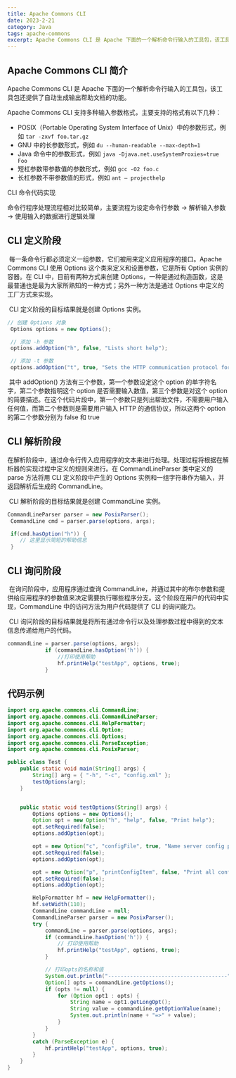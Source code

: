 ```yaml
---
title: Apache Commons CLI
date: 2023-2-21
category: Java
tags: apache-commons
excerpt: Apache Commons CLI 是 Apache 下面的一个解析命令行输入的工具包，该工具包还提供了自动生成输出帮助文档的功能。
---
```

## Apache Commons CLI 简介

Apache Commons CLI 是 Apache 下面的一个解析命令行输入的工具包，该工具包还提供了自动生成输出帮助文档的功能。  

Apache Commons CLI 支持多种输入参数格式，主要支持的格式有以下几种：

- POSIX（Portable Operating System Interface of Unix）中的参数形式，例如 `tar -zxvf foo.tar.gz`
- GNU 中的长参数形式，例如 `du --human-readable --max-depth=1`
- Java 命令中的参数形式，例如 `java -Djava.net.useSystemProxies=true Foo`
- 短杠参数带参数值的参数形式，例如 `gcc -O2 foo.c`
- 长杠参数不带参数值的形式，例如 `ant – projecthelp`

CLI 命令代码实现

命令行程序处理流程相对比较简单，主要流程为设定命令行参数 -> 解析输入参数 -> 使用输入的数据进行逻辑处理



## CLI 定义阶段

​    每一条命令行都必须定义一组参数，它们被用来定义应用程序的接口。Apache Commons CLI 使用 Options 这个类来定义和设置参数，它是所有 Option 实例的容器。在 CLI 中，目前有两种方式来创建 Options，一种是通过构造函数，这是最普通也是最为大家所熟知的一种方式；另外一种方法是通过 Options 中定义的工厂方式来实现。

​    CLI 定义阶段的目标结果就是创建 Options 实例。

```java
// 创建 Options 对象
 Options options = new Options(); 

 // 添加 -h 参数
 options.addOption("h", false, "Lists short help"); 

 // 添加 -t 参数
 options.addOption("t", true, "Sets the HTTP communication protocol for CIM connection");
```



​    其中 addOption() 方法有三个参数，第一个参数设定这个 option 的单字符名字，第二个参数指明这个 option 是否需要输入数值，第三个参数是对这个 option 的简要描述。在这个代码片段中，第一个参数只是列出帮助文件，不需要用户输入任何值，而第二个参数则是需要用户输入 HTTP 的通信协议，所以这两个 option 的第二个参数分别为 false 和 true





## CLI 解析阶段

​    在解析阶段中，通过命令行传入应用程序的文本来进行处理。处理过程将根据在解析器的实现过程中定义的规则来进行。在 CommandLineParser 类中定义的 parse 方法将用 CLI 定义阶段中产生的 Options 实例和一组字符串作为输入，并返回解析后生成的 CommandLine。

​    CLI 解析阶段的目标结果就是创建 CommandLine 实例。

```java
CommandLineParser parser = new PosixParser(); 
 CommandLine cmd = parser.parse(options, args); 

 if(cmd.hasOption("h")) { 
    // 这里显示简短的帮助信息
 }
```







## CLI 询问阶段

​    在询问阶段中，应用程序通过查询 CommandLine，并通过其中的布尔参数和提供给应用程序的参数值来决定需要执行哪些程序分支。这个阶段在用户的代码中实现，CommandLine 中的访问方法为用户代码提供了 CLI 的询问能力。

​    CLI 询问阶段的目标结果就是将所有通过命令行以及处理参数过程中得到的文本信息传递给用户的代码。

```java
commandLine = parser.parse(options, args);
            if (commandLine.hasOption('h')) {
                //打印使用帮助
                hf.printHelp("testApp", options, true);
            }
```





## 代码示例 

```java
import org.apache.commons.cli.CommandLine;
import org.apache.commons.cli.CommandLineParser;
import org.apache.commons.cli.HelpFormatter;
import org.apache.commons.cli.Option;
import org.apache.commons.cli.Options;
import org.apache.commons.cli.ParseException;
import org.apache.commons.cli.PosixParser;

public class Test {
    public static void main(String[] args) {
        String[] arg = { "-h", "-c", "config.xml" };
        testOptions(arg);
    }


    public static void testOptions(String[] args) {
        Options options = new Options();
        Option opt = new Option("h", "help", false, "Print help");
        opt.setRequired(false);
        options.addOption(opt);

        opt = new Option("c", "configFile", true, "Name server config properties file");
        opt.setRequired(false);
        options.addOption(opt);

        opt = new Option("p", "printConfigItem", false, "Print all config item");
        opt.setRequired(false);
        options.addOption(opt);

        HelpFormatter hf = new HelpFormatter();
        hf.setWidth(110);
        CommandLine commandLine = null;
        CommandLineParser parser = new PosixParser();
        try {
            commandLine = parser.parse(options, args);
            if (commandLine.hasOption('h')) {
                // 打印使用帮助
                hf.printHelp("testApp", options, true);
            }

            // 打印opts的名称和值
            System.out.println("--------------------------------------");
            Option[] opts = commandLine.getOptions();
            if (opts != null) {
                for (Option opt1 : opts) {
                    String name = opt1.getLongOpt();
                    String value = commandLine.getOptionValue(name);
                    System.out.println(name + "=>" + value);
                }
            }
        }
        catch (ParseException e) {
            hf.printHelp("testApp", options, true);
        }
    }
}
```